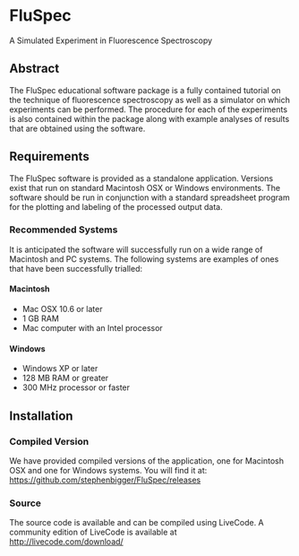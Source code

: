 FluSpec
=======

A Simulated Experiment in Fluorescence Spectroscopy

## Abstract

The FluSpec educational software package is a fully contained tutorial on the technique of fluorescence spectroscopy as well as a simulator on which experiments can be performed.  The procedure for each of the experiments is also contained within the package along with example analyses of results that are obtained using the software.

## Requirements

The FluSpec software is provided as a standalone application.  Versions exist that run on standard Macintosh OSX or Windows environments. The software should be run in conjunction with a standard spreadsheet program for the plotting and labeling of the processed output data.

### Recommended Systems
It is anticipated the software will successfully run on a wide range of Macintosh and PC systems.  The following systems are examples of ones that have been successfully trialled:

#### Macintosh
* Mac OSX 10.6 or later
* 1 GB RAM
* Mac computer with an Intel processor 

#### Windows
* Windows XP or later
* 128 MB RAM or greater
* 300 MHz processor or faster

## Installation

### Compiled Version

We have provided compiled versions of the application, one for Macintosh OSX and one for Windows systems. You will find it at: https://github.com/stephenbigger/FluSpec/releases

### Source

The source code is available and can be compiled using LiveCode. A community edition of LiveCode is available at http://livecode.com/download/
